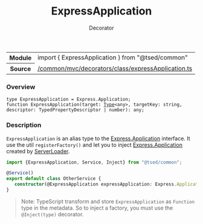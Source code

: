 
<header class="symbol-info-header"><h1 id="expressapplication">ExpressApplication</h1><label class="symbol-info-type-label decorator">Decorator</label></header>
<!-- summary -->
<section class="symbol-info"><table class="is-full-width"><tbody><tr><th>Module</th><td><div class="lang-typescript"><span class="token keyword">import</span> { ExpressApplication }&nbsp;<span class="token keyword">from</span>&nbsp;<span class="token string">"@tsed/common"</span></div></td></tr><tr><th>Source</th><td><a href="https://github.com/Romakita/ts-express-decorators/blob/v4.26.1/src//common/mvc/decorators/class/expressApplication.ts#L0-L0">/common/mvc/decorators/class/expressApplication.ts</a></td></tr></tbody></table></section>
<!-- overview -->


### Overview


<pre><code class="typescript-lang ">type ExpressApplication = Express.Application<span class="token punctuation">;</span>
function <span class="token function">ExpressApplication</span><span class="token punctuation">(</span>target<span class="token punctuation">:</span> <a href="#api/core/type"><span class="token">Type</span></a><<span class="token keyword">any</span>><span class="token punctuation">,</span> targetKey<span class="token punctuation">:</span> <span class="token keyword">string</span><span class="token punctuation">,</span> descriptor<span class="token punctuation">:</span> TypedPropertyDescriptor<Function> | <span class="token keyword">number</span><span class="token punctuation">)</span><span class="token punctuation">:</span> <span class="token keyword">any</span><span class="token punctuation">;</span></code></pre>


<!-- Parameters -->

<!-- Description -->


### Description

`ExpressApplication` is an alias type to the [Express.Application](http://expressjs.com/fr/4x/api.html#app) interface. It use the util `registerFactory()` and let you to inject [Express.Application](http://expressjs.com/fr/4x/api.html#app) created by [ServerLoader](docs/server-loader/lifecycle-hooks.md).

```typescript
import {ExpressApplication, Service, Inject} from "@tsed/common";

@Service()
export default class OtherService {
   constructor(@ExpressApplication expressApplication: Express.Application) {}
}
```

> Note: TypeScript transform and store `ExpressApplication` as `Function` type in the metadata. So to inject a factory, you must use the `@Inject(type)` decorator.

<!-- Members -->

